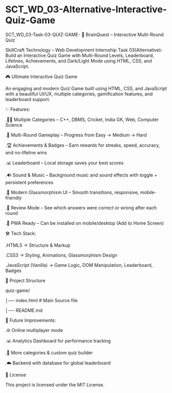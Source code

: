 # SCT_WD_03-Alternative-Interactive-Quiz-Game

SCT_WD_03-Task-03-QUIZ-GAME- 📝 BrainQuest – Interactive Multi-Round Quiz

SkillCraft Technology – Web Development Internship Task 03(Alternative): Build an Interactive Quiz Game with Multi-Round Levels, Leaderboard, Lifelines, Achievements, and Dark/Light Mode using HTML, CSS, and JavaScript.

🎮 Ultimate Interactive Quiz Game

An engaging and modern Quiz Game built using HTML, CSS, and JavaScript with a beautiful UI/UX, multiple categories, gamification features, and leaderboard support.

✨ Features:

  .🧑‍🏫 Multiple Categories – C++, DBMS, Cricket, India GK, Web, Computer Science

  .🎯 Multi-Round Gameplay – Progress from Easy → Medium → Hard

  .🏆 Achievements & Badges – Earn rewards for streaks, speed, accuracy, and no-lifeline wins

  .📊 Leaderboard – Local storage saves your best scores

  .🔊 Sound & Music – Background music and sound effects with toggle + persistent preferences

  .🎨 Modern Glassmorphism UI – Smooth transitions, responsive, mobile-friendly

  .📖 Review Mode – See which answers were correct or wrong after each round

  .📱 PWA Ready – Can be installed on mobile/desktop (Add to Home Screen)

🛠️ Tech Stack:

  .HTML5 → Structure & Markup

  .CSS3 → Styling, Animations, Glassmorphism Design

  .JavaScript (Vanilla) → Game Logic, DOM Manipulation, Leaderboard, Badges


📂 Project Structure

quiz-game/

│── index.html       # Main Source file  
 
│── README.md

🔮 Future Improvements:

   .🌐 Online multiplayer mode

   .📊 Analytics Dashboard for performance tracking

   .🎨 More categories & custom quiz builder

   .☁️ Backend with database for global leaderboard

📜 License

This project is licensed under the MIT License.

